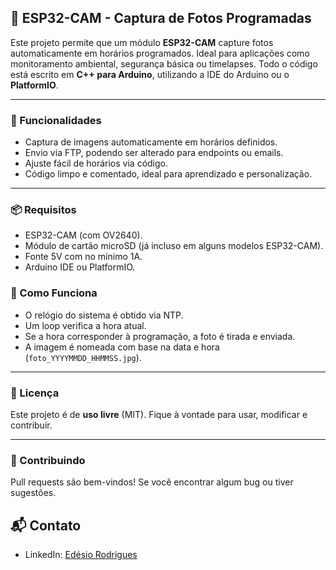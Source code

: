 ## 📸 ESP32-CAM - Captura de Fotos Programadas

Este projeto permite que um módulo **ESP32-CAM** capture fotos automaticamente em horários programados. Ideal para aplicações como monitoramento ambiental, segurança básica ou timelapses. Todo o código está escrito em **C++ para Arduino**, utilizando a IDE do Arduino ou o **PlatformIO**.

---

### 🔧 Funcionalidades

* Captura de imagens automaticamente em horários definidos.
* Envio via FTP, podendo ser alterado para endpoints ou emails.
* Ajuste fácil de horários via código.
* Código limpo e comentado, ideal para aprendizado e personalização.

---

### 📦 Requisitos

* ESP32-CAM (com OV2640).
* Módulo de cartão microSD (já incluso em alguns modelos ESP32-CAM).
* Fonte 5V com no mínimo 1A.
* Arduino IDE ou PlatformIO.

### 🧠 Como Funciona

* O relógio do sistema é obtido via NTP.
* Um loop verifica a hora atual.
* Se a hora corresponder à programação, a foto é tirada e enviada.
* A imagem é nomeada com base na data e hora (`foto_YYYYMMDD_HHMMSS.jpg`).

---

### 📄 Licença

Este projeto é de **uso livre** (MIT). Fique à vontade para usar, modificar e contribuir.

---

### 🤝 Contribuindo

Pull requests são bem-vindos! Se você encontrar algum bug ou tiver sugestões.

## 📬 Contato 
- LinkedIn: [Edésio Rodrigues](https://www.linkedin.com/in/devedesio-rodrigues/)
